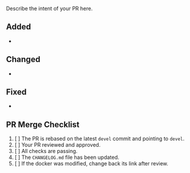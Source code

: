 Describe the intent of your PR here.

## Added
- 

## Changed
- 

## Fixed
- 

## PR Merge Checklist

1. [ ] The PR is rebased on the latest `devel` commit and pointing to `devel`.
2. [ ] Your PR reviewed and approved.
3. [ ] All checks are passing.
4. [ ] The `CHANGELOG.md` file has been updated.
5. [ ] If the docker was modified, change back its link after review.
